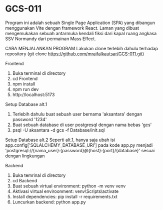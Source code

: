 # GCS-011

Program ini adalah sebuah Single Page Application (SPA) yang dibangun menggunakan Vite dengan framework React. Laman yang dibuat mengemukakan sebuah antarmuka kendali fiksi dari kapal ruang angkasa SSV Normandy dari permainan Mass Effect.

CARA MENJALANKAN PROGRAM
Lakukan clone terlebih dahulu terhadap repository (git clone https://github.com/mraifalkautsar/GCS-011.git)

Frontend
1. Buka terminal di directory
2. cd Frontend
3. npm install
4. npm run dev
5. http://localhost:5173

Setup Database alt.1
1. Terlebih dahulu buat sebuah user bernama 'aksantara' dengan password '1234'
2. Buat sebuah database di user postgresql dengan nama bebas 'gcs'
3. psql -U aksantara -d gcs -f Database/init.sql

Setup Database alt.2
Seperti alt.1, hanya saja ubah isi app.config['SQLALCHEMY_DATABASE_URI'] pada kode app.py menjadi 'postgresql://{nama_user}:{password}@{host}:{port}/{database}' sesuai dengan lingkungan

Backend
1. Buka temrinal di directory
2. cd Backend
3. Buat sebuah virtual environment: python -m venv venv 
4. Aktivasi virtual enviroonment: venv\Scripts\activate
5. Install dependencies: pip install -r requirements.txt 
6. Luncurkan backend: python app.py
